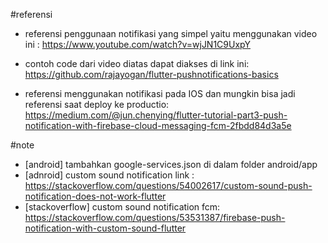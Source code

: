 #referensi
- referensi penggunaan notifikasi yang simpel yaitu menggunakan video ini : https://www.youtube.com/watch?v=wjJN1C9UxpY

- contoh code dari video diatas dapat diakses di link ini: https://github.com/rajayogan/flutter-pushnotifications-basics

- referensi menggunakan notifikasi pada IOS dan mungkin bisa jadi referensi saat deploy ke productio: https://medium.com/@jun.chenying/flutter-tutorial-part3-push-notification-with-firebase-cloud-messaging-fcm-2fbdd84d3a5e

#note
- [android] tambahkan google-services.json di dalam folder android/app
- [adnroid] custom sound notification link : https://stackoverflow.com/questions/54002617/custom-sound-push-notification-does-not-work-flutter
- [stackoverflow] custom sound notification fcm: https://stackoverflow.com/questions/53531387/firebase-push-notification-with-custom-sound-flutter
